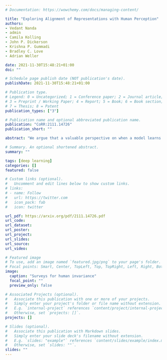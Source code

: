 ```yaml
---
# Documentation: https://wowchemy.com/docs/managing-content/

title: "Exploring Alignment of Representations with Human Perception"
authors: 
- Vedant Nanda
- admin
- Camila Kolling
- John P. Dickerson
- Krishna P. Gummadi
- Bradley C. Love
- Adrian Weller

date: 2021-11-30T15:48:21+01:00
doi: ""

# Schedule page publish date (NOT publication's date).
publishDate: 2021-11-30T15:48:21+01:00

# Publication type.
# Legend: 0 = Uncategorized; 1 = Conference paper; 2 = Journal article;
# 3 = Preprint / Working Paper; 4 = Report; 5 = Book; 6 = Book section;
# 7 = Thesis; 8 = Patent
publication_types: ["3"]

# Publication name and optional abbreviated publication name.
publication: "CoRR:2111.14726"
publication_short: ""

abstract: "We argue that a valuable perspective on when a model learns \textit{good} representations is that inputs that are mapped to similar representations by the model should be perceived similarly by humans. We use \textit{representation inversion} to generate multiple inputs that map to the same model representation, then quantify the perceptual similarity of these inputs via human surveys. Our approach yields a measure of the extent to which a model is aligned with human perception. Using this measure of alignment, we evaluate models trained with various learning paradigms (\eg~supervised and self-supervised learning) and different training losses (standard and robust training). Our results suggest that the alignment of representations with human perception provides useful additional insights into the qualities of a model. For example, we find that alignment with human perception can be used as a measure of trust in a model's prediction on inputs where different models have conflicting outputs. We also find that various properties of a model like its architecture, training paradigm, training loss, and data augmentation play a significant role in learning representations that are aligned with human perception."

# Summary. An optional shortened abstract.
summary: ""

tags: [deep learning]
categories: []
featured: false

# Custom links (optional).
#   Uncomment and edit lines below to show custom links.
# links:
# - name: Follow
#   url: https://twitter.com
#   icon_pack: fab
#   icon: twitter

url_pdf: https://arxiv.org/pdf/2111.14726.pdf
url_code:
url_dataset:
url_poster:
url_project:
url_slides:
url_source:
url_video:

# Featured image
# To use, add an image named `featured.jpg/png` to your page's folder. 
# Focal points: Smart, Center, TopLeft, Top, TopRight, Left, Right, BottomLeft, Bottom, BottomRight.
image:
  caption: "Surveys for human invariance"
  focal_point: ""
  preview_only: false

# Associated Projects (optional).
#   Associate this publication with one or more of your projects.
#   Simply enter your project's folder or file name without extension.
#   E.g. `internal-project` references `content/project/internal-project/index.md`.
#   Otherwise, set `projects: []`.
projects: []

# Slides (optional).
#   Associate this publication with Markdown slides.
#   Simply enter your slide deck's filename without extension.
#   E.g. `slides: "example"` references `content/slides/example/index.md`.
#   Otherwise, set `slides: ""`.
slides: ""
---
```

